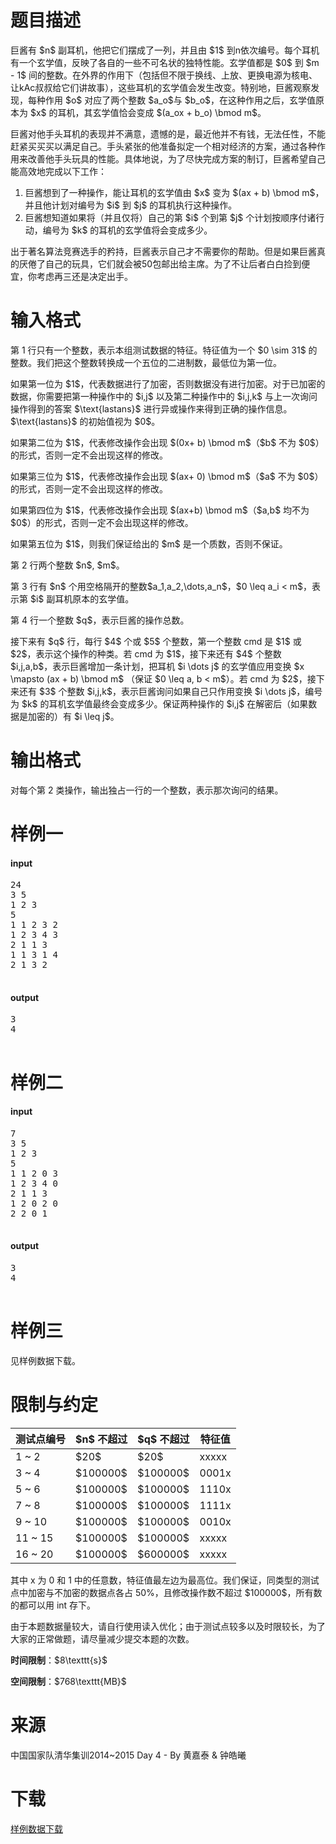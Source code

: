 # 题目描述

<p>巨酱有 $n$ 副耳机，他把它们摆成了一列，并且由 $1$ 到n依次编号。每个耳机有一个玄学值，反映了各自的一些不可名状的独特性能。玄学值都是 $0$ 到 $m - 1$ 间的整数。在外界的作用下（包括但不限于换线、上放、更换电源为核电、让kAc叔叔给它们讲故事），这些耳机的玄学值会发生改变。特别地，巨酱观察发现，每种作用 $o$ 对应了两个整数 $a_o$与 $b_o$，在这种作用之后，玄学值原本为 $x$ 的耳机，其玄学值恰会变成 $(a_ox + b_o) \bmod m$。</p>
<p>巨酱对他手头耳机的表现并不满意，遗憾的是，最近他并不有钱，无法任性，不能赶紧买买买以满足自己。手头紧张的他准备拟定一个相对经济的方案，通过各种作用来改善他手头玩具的性能。具体地说，为了尽快完成方案的制订，巨酱希望自己能高效地完成以下工作：</p>
<ol><li>巨酱想到了一种操作，能让耳机的玄学值由 $x$ 变为 $(ax + b) \bmod m$，并且他计划对编号为 $i$ 到 $j$ 的耳机执行这种操作。</li>
<li>巨酱想知道如果将（并且仅将）自己的第 $i$ 个到第 $j$ 个计划按顺序付诸行动，编号为 $k$ 的耳机的玄学值将会变成多少。</li>
</ol><p>出于著名算法竞赛选手的矜持，巨酱表示自己才不需要你的帮助。但是如果巨酱真的厌倦了自己的玩具，它们就会被50包邮出给主席。为了不让后者白白捡到便宜，你考虑再三还是决定出手。</p>

# 输入格式


<p>第 1 行只有一个整数，表示本组测试数据的特征。特征值为一个 $0 \sim 31$ 的整数。我们把这个整数转换成一个五位的二进制数，最低位为第一位。</p>
<p>如果第一位为 $1$，代表数据进行了加密，否则数据没有进行加密。对于已加密的数据，你需要把第一种操作中的 $i,j$ 以及第二种操作中的 $i,j,k$ 与上一次询问操作得到的答案 $\text{lastans}$ 进行异或操作来得到正确的操作信息。$\text{lastans}$ 的初始值视为 $0$。</p>
<p>如果第二位为 $1$，代表修改操作会出现 $(0x+ b) \bmod m$（$b$ 不为 $0$）的形式，否则一定不会出现这样的修改。</p>
<p>如果第三位为 $1$，代表修改操作会出现 $(ax+ 0) \bmod m$（$a$ 不为 $0$）的形式，否则一定不会出现这样的修改。</p>
<p>如果第四位为 $1$，代表修改操作会出现 $(ax+b) \bmod m$（$a,b$ 均不为 $0$）的形式，否则一定不会出现这样的修改。</p>
<p>如果第五位为 $1$，则我们保证给出的 $m$ 是一个质数，否则不保证。</p>
<p>第 2 行两个整数 $n$, $m$。</p>
<p>第 3 行有 $n$ 个用空格隔开的整数$a_1,a_2,\dots,a_n$，$0 \leq a_i &lt; m$，表示第 $i$ 副耳机原本的玄学值。</p>
<p>第 4 行一个整数 $q$，表示巨酱的操作总数。</p>
<p>接下来有 $q$ 行，每行 $4$ 个或 $5$ 个整数，第一个整数 cmd 是 $1$ 或 $2$，表示这个操作的种类。若 cmd 为 $1$，接下来还有 $4$ 个整数 $i,j,a,b$，表示巨酱增加一条计划，把耳机 $i \dots j$ 的玄学值应用变换 $x \mapsto (ax + b) \bmod m$ （保证 $0 \leq a, b &lt; m$）。若 cmd 为 $2$，接下来还有 $3$ 个整数 $i,j,k$，表示巨酱询问如果自己只作用变换 $i \dots j$，编号为 $k$ 的耳机玄学值最终会变成多少。保证两种操作的 $i,j$ 在解密后（如果数据是加密的）有 $i \leq j$。</p>

# 输出格式


<p>对每个第 2 类操作，输出独占一行的一个整数，表示那次询问的结果。</p>

# 样例一


<h4>input</h4>
<pre>24
3 5
1 2 3
5
1 1 2 3 2
1 2 3 4 3
2 1 1 3
1 1 3 1 4
2 1 3 2

</pre>

<h4>output</h4>
<pre>3
4

</pre>


# 样例二


<h4>input</h4>
<pre>7
3 5
1 2 3
5
1 1 2 0 3
1 2 3 4 0
2 1 1 3
1 2 0 2 0
2 2 0 1

</pre>

<h4>output</h4>
<pre>3
4

</pre>


# 样例三


<p>见样例数据下载。</p>

# 限制与约定


<div class="table-responsive">
<table class="table table-bordered table-text-center table-vertical-middle"><thead><tr><th>测试点编号</th>
<th>$n$ 不超过</th>
<th>$q$ 不超过</th>
<th>特征值</th>
</tr></thead><tbody><tr><td>1 ~ 2</td>
            <td>$20$</td>
            <td>$20$</td>
            <td>xxxxx</td>
        </tr><tr><td>3 ~ 4</td>
            <td>$100000$</td>
            <td>$100000$</td>
            <td>0001x</td>
        </tr><tr><td>5 ~ 6</td>
            <td>$100000$</td>
            <td>$100000$</td>
            <td>1110x</td>
        </tr><tr><td>7 ~ 8</td>
            <td>$100000$</td>
            <td>$100000$</td>
            <td>1111x</td>
        </tr><tr><td>9 ~ 10</td>
            <td>$100000$</td>
            <td>$100000$</td>
            <td>0010x</td>
        </tr><tr><td>11 ~ 15</td>
            <td>$100000$</td>
            <td>$100000$</td>
            <td>xxxxx</td>
        </tr><tr><td>16 ~ 20</td>
            <td>$100000$</td>
            <td>$600000$</td>
            <td>xxxxx</td>
        </tr></tbody></table></div>

<p>其中 x 为 0 和 1 中的任意数，特征值最左边为最高位。我们保证，同类型的测试点中加密与不加密的数据点各占 50%，且修改操作数不超过 $100000$，所有数的都可以用 int 存下。</p>
<p>由于本题数据量较大，请自行使用读入优化；由于测试点较多以及时限较长，为了大家的正常做题，请尽量减少提交本题的次数。</p>
<p><strong>时间限制</strong>：$8\texttt{s}$</p>
<p><strong>空间限制</strong>：$768\texttt{MB}$</p>

# 来源


<p>中国国家队清华集训2014~2015 Day 4 - By 黄嘉泰 &amp; 钟皓曦</p>

# 下载


<p><a href="/download.php?type=problem&amp;id=46">样例数据下载</a></p>
